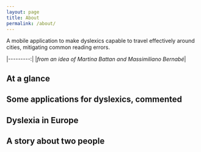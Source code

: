 ```yaml
---
layout: page
title: About
permalink: /about/
---
```


A mobile application to make dyslexics capable to travel effectively around cities, mitigating common reading errors.

|---------:|
|*from an idea of Martina Battan and Massimiliano Bernabé*|


## At a glance

## Some applications for dyslexics, commented

## Dyslexia in Europe

## A story about two people
